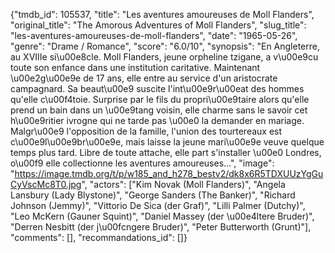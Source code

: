 {"tmdb_id": 105537, "title": "Les aventures amoureuses de Moll Flanders", "original_title": "The Amorous Adventures of Moll Flanders", "slug_title": "les-aventures-amoureuses-de-moll-flanders", "date": "1965-05-26", "genre": "Drame / Romance", "score": "6.0/10", "synopsis": "En Angleterre, au XVIIIe si\u00e8cle. Moll Flanders, jeune orpheline tzigane, a v\u00e9cu toute son enfance dans une institution caritative. Maintenant \u00e2g\u00e9e de 17 ans, elle entre au service d'un aristocrate campagnard. Sa beaut\u00e9 suscite l'int\u00e9r\u00eat des hommes qu'elle c\u00f4toie. Surprise par le fils du propri\u00e9taire alors qu'elle prend un bain dans un \u00e9tang voisin, elle charme sans le savoir cet h\u00e9ritier ivrogne qui ne tarde pas \u00e0 la demander en mariage. Malgr\u00e9 l'opposition de la famille, l'union des tourtereaux est c\u00e9l\u00e9br\u00e9e, mais laisse la jeune mari\u00e9e veuve quelque temps plus tard. Libre de toute attache, elle part s'installer \u00e0 Londres, o\u00f9 elle collectionne les aventures amoureuses...", "image": "https://image.tmdb.org/t/p/w185_and_h278_bestv2/dk8x6R5TDXUUzYgGuCyVscMc8T0.jpg", "actors": ["Kim Novak (Moll Flanders)", "Angela Lansbury (Lady Blystone)", "George Sanders (The Banker)", "Richard Johnson (Jemmy)", "Vittorio De Sica (der Graf)", "Lilli Palmer (Dutchy)", "Leo McKern (Gauner Squint)", "Daniel Massey (der \u00e4ltere Bruder)", "Derren Nesbitt (der j\u00fcngere Bruder)", "Peter Butterworth (Grunt)"], "comments": [], "recommandations_id": []}
